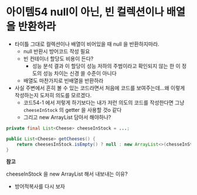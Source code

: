 
# 아이템54 null이 아닌, 빈 컬렉션이나 배열을 반환하라

- 타이틀 그대로 컬렉션이나 배열이 비어있을 때 null 을 반환하지마라.
	- null 반환시 방어코드 작성 필요
	- 빈 컨테이너 할당도 비용이 든다?
		- 성능 분석 결과 이 할당이 성능 저하의 주범이라고 확인되지 않는 한 이 정도의 성능 차이는 신경 쓸 수준이 아니다
	- 배열도 마찬가지로 빈배열을 반환하라
- 사실 주변에서 흔히 볼 수 있는 코드라면서 처음에 코드를 보여주는데...왜 이렇게 작성하는지 도저히 의도를 모르겠다.
	- 코드54-1 에서 저렇게 하기보다는 내가 저런 의도의 코드를 작성한다면 그냥 `cheeseInStock` 의 getter 을 사용할 것o 같다
	- 그리고 new ArrayList 담아서 해야하나?
```java
private final List<Cheese> cheeseInStock = ...;

public List<Cheese> getCheeses() {
	return cheesesInStock.isEmpty() ? null : new ArrayList<>(chesseInStock);
}
```


**참고** 

cheeseInStock 을 new ArrayList 해서 내보내는 이유?
- 방어적복사를 다시 보자 
